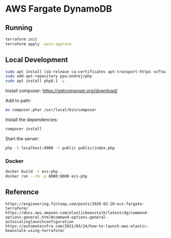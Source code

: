 # AWS Fargate DynamoDB

## Running

```sh
terraform init
terraform apply -auto-approve
```

## Local Development

```sh
sudo apt install lsb-release ca-certificates apt-transport-https software-properties-common -y
sudo add-apt-repository ppa:ondrej/php
sudo apt install php8.1 -y
```

Install composer:
https://getcomposer.org/download/

Add to path:

```sh
mv composer.phar /usr/local/bin/composer
```

Install the dependencies:

```sh
composer install
```

Start the server:

```sh
php -S localhost:8080 -t public public/index.php
```

### Docker

```sh
docker build -t ecs-php .
docker run --rm -p 8080:8080 ecs-php
```

## Reference

```
https://engineering.finleap.com/posts/2020-02-20-ecs-fargate-terraform/
https://docs.aws.amazon.com/elasticbeanstalk/latest/dg/command-options-general.html#command-options-general-autoscalinglaunchconfiguration
https://automateinfra.com/2021/03/24/how-to-launch-aws-elastic-beanstalk-using-terraform/
```
